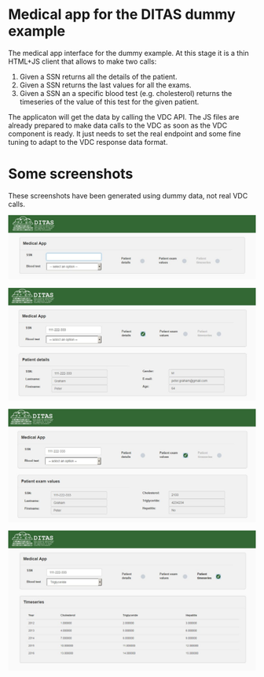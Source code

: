 # Medical app for the DITAS dummy example

The medical app interface for the dummy example. At this stage it is a thin HTML+JS client that allows to make two calls:
1. Given a SSN returns all the details of the patient.
2. Given a SSN returns the last values for all the exams.
3. Given a SSN an a specific blood test (e.g. cholesterol) returns the timeseries of the value of this test for the given patient.

The applicaton will get the data by calling the VDC API. The JS files are already prepared to make data calls to the VDC as soon as the VDC component is ready. It just needs to set the real endpoint and some fine tuning to adapt to the VDC response data format.

# Some screenshots

These screenshots have been generated using dummy data, not real VDC calls.

![sh1](screenshots/sh_1.jpg)

![sh2](screenshots/sh_2.jpg)

![sh3](screenshots/sh_3.jpg)

![sh4](screenshots/sh_4.jpg)
